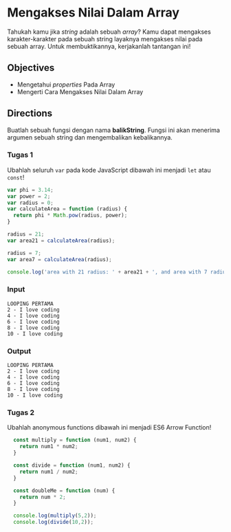 # Mengakses Nilai Dalam Array

Tahukah kamu jika *string* adalah sebuah *array*? Kamu dapat mengakses karakter-karakter pada sebuah string layaknya mengakses nilai pada sebuah array. Untuk membuktikannya, kerjakanlah tantangan ini!

## Objectives

- Mengetahui *properties* Pada Array
- Mengerti Cara Mengakses Nilai Dalam Array

## Directions

Buatlah sebuah fungsi dengan nama **balikString**. Fungsi ini akan menerima argumen sebuah string dan mengembalikan kebalikannya. 


### Tugas 1

Ubahlah seluruh `var` pada kode JavaScript dibawah ini menjadi `let` atau `const`!

```javascript
var phi = 3.14;
var power = 2;
var radius = 0;
var calculateArea = function (radius) {
  return phi * Math.pow(radius, power);
}

radius = 21;
var area21 = calculateArea(radius);

radius = 7;
var area7 = calculateArea(radius);

console.log('area with 21 radius: ' + area21 + ', and area with 7 radius: ' + area7);
```

### Input

```
LOOPING PERTAMA
2 - I love coding
4 - I love coding
6 - I love coding
8 - I love coding
10 - I love coding
```

### Output

```
LOOPING PERTAMA
2 - I love coding
4 - I love coding
6 - I love coding
8 - I love coding
10 - I love coding
```

### Tugas 2

Ubahlah anonymous functions dibawah ini menjadi ES6 Arrow Function!

```javascript
  const multiply = function (num1, num2) {
    return num1 * num2;
  }

  const divide = function (num1, num2) {
    return num1 / num2;
  }

  const doubleMe = function (num) {
    return num * 2;
  }

  console.log(multiply(5,2));
  console.log(divide(10,2));
```